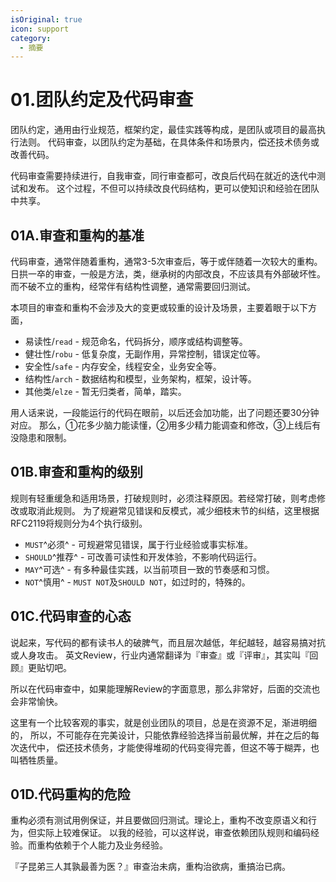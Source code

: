 ```yaml
---
isOriginal: true
icon: support
category:
  - 摘要
---
```


# 01.团队约定及代码审查

团队约定，通用由行业规范，框架约定，最佳实践等构成，是团队或项目的最高执行法则。
代码审查，以团队约定为基础，在具体条件和场景内，偿还技术债务或改善代码。

代码审查需要持续进行，自我审查，同行审查都可，改良后代码在就近的迭代中测试和发布。
这个过程，不但可以持续改良代码结构，更可以使知识和经验在团队中共享。

## 01A.审查和重构的基准

代码审查，通常伴随着重构，通常3-5次审查后，等于或伴随着一次较大的重构。
日拱一卒的审查，一般是方法，类，继承树的内部改良，不应该具有外部破坏性。
而不破不立的重构，经常伴有结构性调整，通常需要回归测试。

本项目的审查和重构不会涉及大的变更或较重的设计及场景，主要着眼于以下方面，

* 易读性/`read`<FontIcon icon="preview"/> - 规范命名，代码拆分，顺序或结构调整等。
* 健壮性/`robu`<FontIcon icon="plugin"/> - 低复杂度，无副作用，异常控制，错误定位等。
* 安全性/`safe`<FontIcon icon="safe"/> - 内存安全，线程安全，业务安全等。
* 结构性/`arch`<FontIcon icon="config"/> - 数据结构和模型，业务架构，框架，设计等。
* 其他类/`elze`<FontIcon icon="speed"/> - 暂无归类者，简单，踏实。

用人话来说，一段能运行的代码在眼前，以后还会加功能，出了问题还要30分钟对应。
那么，①花多少脑力能读懂，②用多少精力能调查和修改，③上线后有没隐患和限制。

## 01B.审查和重构的级别

规则有轻重缓急和适用场景，打破规则时，必须注释原因。若经常打破，则考虑修改或取消此规则。
为了规避常见错误和反模式，减少细枝末节的纠结，这里根据RFC2119将规则分为4个执行级别。

* `MUST`^必须^ - 可规避常见错误，属于行业经验或事实标准。
* `SHOULD`^推荐^ - 可改善可读性和开发体验，不影响代码运行。
* `MAY`^可选^ - 有多种最佳实践，以当前项目一致的节奏感和习惯。
* `NOT`^慎用^ - `MUST NOT`及`SHOULD NOT`，如过时的，特殊的。

## 01C.代码审查的心态

说起来，写代码的都有读书人的破脾气，而且层次越低，年纪越轻，越容易搞对抗或人身攻击。
英文Review，行业内通常翻译为『审查』或『评审』，其实叫『回顾』更贴切吧。

所以在代码审查中，如果能理解Review的字面意思，那么非常好，后面的交流也会非常愉快。

这里有一个比较客观的事实，就是创业团队的项目，总是在资源不足，渐进明细的，
所以，不可能存在完美设计，只能依靠经验选择当前最优解，并在之后的每次迭代中，
偿还技术债务，才能使得堆砌的代码变得完善，但这不等于糊弄，也叫牺牲质量。

## 01D.代码重构的危险

重构必须有测试用例保证，并且要做回归测试。理论上，重构不改变原语义和行为，但实际上较难保证。
以我的经验，可以这样说，审查依赖团队规则和编码经验。而重构依赖于个人能力及业务经验。

『子昆弟三人其孰最善为医？』审查治未病，重构治欲病，重搞治已病。
